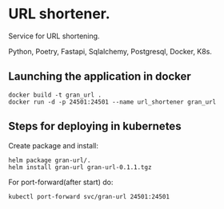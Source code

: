 # URL shortener.

Service for URL shortening.

Python, Poetry, Fastapi, Sqlalchemy, Postgresql, Docker, K8s.

## Launching the application in docker

```shell
docker build -t gran_url .
docker run -d -p 24501:24501 --name url_shortener gran_url
```

## Steps for deploying in kubernetes

Create package and install:
```shell
helm package gran-url/.
helm install gran-url gran-url-0.1.1.tgz
```

For port-forward(after start) do:
```shell
kubectl port-forward svc/gran-url 24501:24501
```
